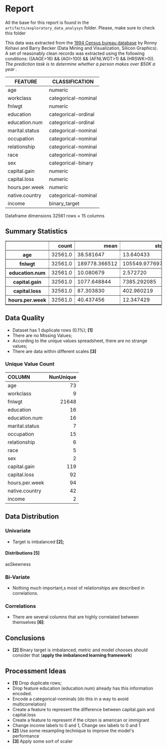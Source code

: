 # Report

All the base for this report is found in the `artifacts/exploratory_data_analysys` folder. Please, make sure to check this folder

This data was extracted from the [1994 Census bureau database](http://www.census.gov/en.html) by Ronny Kohavi and Barry Becker (Data Mining and Visualization, Silicon Graphics). A set of reasonably clean records was extracted using the following conditions: ((AAGE>16) && (AGI>100) && (AFNLWGT>1) && (HRSWK>0)).  *The prediction task is to determine whether a person makes over $50K a year* .

| FEATURE        | CLASSIFICATION      |
| -------------- | ------------------- |
| age            | numeric             |
| workclass      | categorical-nominal |
| fnlwgt         | numeric             |
| education      | categorical-ordinal |
| education.num  | categorical-ordinal |
| marital.status | categorical-nominal |
| occupation     | categorical-nominal |
| relationship   | categorical-nominal |
| race           | categorical-nominal |
| sex            | categorical-binary  |
| capital.gain   | numeric             |
| capital.loss   | numeric             |
| hours.per.week | numeric             |
| native.country | categorical-nominal |
| income         | binary_target       |

Dataframe dimensions 32561 rows × 15 columns

## **Summary Statistics**


<table border="1" class="dataframe">
  <thead>
    <tr style="text-align: right;">
      <th></th>
      <th>count</th>
      <th>mean</th>
      <th>std</th>
      <th>min</th>
      <th>25%</th>
      <th>50%</th>
      <th>75%</th>
      <th>max</th>
    </tr>
  </thead>
  <tbody>
    <tr>
      <th>age</th>
      <td>32561.0</td>
      <td>38.581647</td>
      <td>13.640433</td>
      <td>17.0</td>
      <td>28.0</td>
      <td>37.0</td>
      <td>48.0</td>
      <td>90.0</td>
    </tr>
    <tr>
      <th>fnlwgt</th>
      <td>32561.0</td>
      <td>189778.366512</td>
      <td>105549.977697</td>
      <td>12285.0</td>
      <td>117827.0</td>
      <td>178356.0</td>
      <td>237051.0</td>
      <td>1484705.0</td>
    </tr>
    <tr>
      <th>education.num</th>
      <td>32561.0</td>
      <td>10.080679</td>
      <td>2.572720</td>
      <td>1.0</td>
      <td>9.0</td>
      <td>10.0</td>
      <td>12.0</td>
      <td>16.0</td>
    </tr>
    <tr>
      <th>capital.gain</th>
      <td>32561.0</td>
      <td>1077.648844</td>
      <td>7385.292085</td>
      <td>0.0</td>
      <td>0.0</td>
      <td>0.0</td>
      <td>0.0</td>
      <td>99999.0</td>
    </tr>
    <tr>
      <th>capital.loss</th>
      <td>32561.0</td>
      <td>87.303830</td>
      <td>402.960219</td>
      <td>0.0</td>
      <td>0.0</td>
      <td>0.0</td>
      <td>0.0</td>
      <td>4356.0</td>
    </tr>
    <tr>
      <th>hours.per.week</th>
      <td>32561.0</td>
      <td>40.437456</td>
      <td>12.347429</td>
      <td>1.0</td>
      <td>40.0</td>
      <td>40.0</td>
      <td>45.0</td>
      <td>99.0</td>
    </tr>
  </tbody>
</table>
</div>


## Data Quality

* Dataset has 1 duplicate rows (0.1%); **[1]**
* There are no Missing Values;
* According to the unique values spreadsheet, there are no strange values;
* There are data within different scales **[3]**

### Unique Value Count

| COLUMN         | NunUnique |
| :------------- | --------: |
| age            |        73 |
| workclass      |         9 |
| fnlwgt         |     21648 |
| education      |        16 |
| education.num  |        16 |
| marital.status |         7 |
| occupation     |        15 |
| relationship   |         6 |
| race           |         5 |
| sex            |         2 |
| capital.gain   |       119 |
| capital.loss   |        92 |
| hours.per.week |        94 |
| native.country |        42 |
| income         |         2 |

## Data Distribution

### Univariate

* Target is imbalanced   **[2];**

#### Distributions [5]

asSkewness


### Bi-Variate

* Nothing much important,s most of relationships are described in correlations.

### Correlations

* There are several columns that are highly correlated between themselves **[6]**:


## Conclusions

* **[2]** Binary target is imbalanced, metric and model chooses should consider that (**apply the imbalanced learning framework**)

## Processment Ideas

* **[1]** Drop duplicate rows;
* Drop feature education (education.num) already has this information encoded.
* Encode a categorical-nominals (do this in a way to avoid multicorrelation)
* Create a feature to represent the difference between capital.gain and capital.loss
* Create a feature to represent if the citzen is american or immigrant
* Change income labels to 0 and 1, Change sex labels to 0 and 1
* **[2]** Use some resampling technique to improve the model's performance
* **[3]** Apply some sort of scaler
